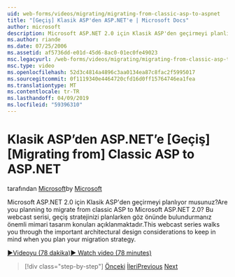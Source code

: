 ```yaml
---
uid: web-forms/videos/migrating/migrating-from-classic-asp-to-aspnet
title: "[Geçiş] Klasik ASP'den ASP.NET'e | Microsoft Docs"
author: microsoft
description: Microsoft ASP.NET 2.0 için Klasik ASP'den geçirmeyi planlıyor musunuz? Bu webcast serisi önemli Mimari Tasarım husus size...
ms.author: riande
ms.date: 07/25/2006
ms.assetid: af5736dd-e01d-45d6-8ac0-01ec0fe49023
msc.legacyurl: /web-forms/videos/migrating/migrating-from-classic-asp-to-aspnet
msc.type: video
ms.openlocfilehash: 52d3c4814a4896c3aa0134ea87c8fac2f5995017
ms.sourcegitcommit: 0f1119340e4464720cfd16d0ff15764746ea1fea
ms.translationtype: MT
ms.contentlocale: tr-TR
ms.lasthandoff: 04/09/2019
ms.locfileid: "59396310"
---
```

# <a name="migrating-from-classic-asp-to-aspnet"></a><span data-ttu-id="6546c-104">Klasik ASP’den ASP.NET’e [Geçiş]</span><span class="sxs-lookup"><span data-stu-id="6546c-104">[Migrating from] Classic ASP to ASP.NET</span></span>

<span data-ttu-id="6546c-105">tarafından [Microsoft](https://github.com/microsoft)</span><span class="sxs-lookup"><span data-stu-id="6546c-105">by [Microsoft](https://github.com/microsoft)</span></span>

<span data-ttu-id="6546c-106">Microsoft ASP.NET 2.0 için Klasik ASP'den geçirmeyi planlıyor musunuz?</span><span class="sxs-lookup"><span data-stu-id="6546c-106">Are you planning to migrate from classic ASP to Microsoft ASP.NET 2.0?</span></span> <span data-ttu-id="6546c-107">Bu webcast serisi, geçiş stratejinizi planlarken göz önünde bulundurmanız önemli mimari tasarım konuları açıklanmaktadır.</span><span class="sxs-lookup"><span data-stu-id="6546c-107">This webcast series walks you through the important architectural design considerations to keep in mind when you plan your migration strategy.</span></span>

[<span data-ttu-id="6546c-108">&#9654;Videoyu (78 dakika)</span><span class="sxs-lookup"><span data-stu-id="6546c-108">&#9654; Watch video (78 minutes)</span></span>](https://channel9.msdn.com/Blogs/ASP-NET-Site-Videos/migrating-from-classic-asp-to-aspnet)

> [!div class="step-by-step"]
> <span data-ttu-id="6546c-109">[Önceki](intro-to-aspnet-20-user-interface-elements.md)
> [İleri](intro-to-aspnet-for-jsp-developers-welcome-to-aspnet-20.md)</span><span class="sxs-lookup"><span data-stu-id="6546c-109">[Previous](intro-to-aspnet-20-user-interface-elements.md)
[Next](intro-to-aspnet-for-jsp-developers-welcome-to-aspnet-20.md)</span></span>
